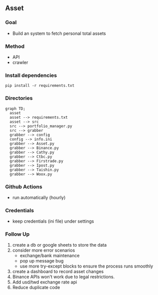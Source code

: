 ## Asset

### Goal
- Build an system to fetch personal total assets

### Method
- API
- crawler

### Install dependencies
```
pip install -r requirements.txt
```

### Directories
```mermaid
graph TD;
  asset
  asset --> requirements.txt
  asset --> src
  src --> portfolio_manager.py
  src --> grabber
  grabber --> config
  config --> info.ini
  grabber --> Asset.py
  grabber --> Binance.py
  grabber --> Cathy.py
  grabber --> Ctbc.py
  grabber --> Firstrade.py
  grabber --> Ipost.py
  grabber --> Taishin.py
  grabber --> Woox.py
```

### Github Actions
- run automatically (hourly)

### Credentials
- keep credentials (ini file) under settings

### Follow Up
1. create a db or google sheets to store the data
2. consider more error scenarios
   - exchange/bank maintenance
   - pop up message bug
   - use more try-except blocks to ensure the process runs smoothly
3. create a dashboard to record asset changes
4. Binance APIs won't work due to legal restrictions.
5. Add usd/twd exchange rate api
6. Reduce duplicate code

